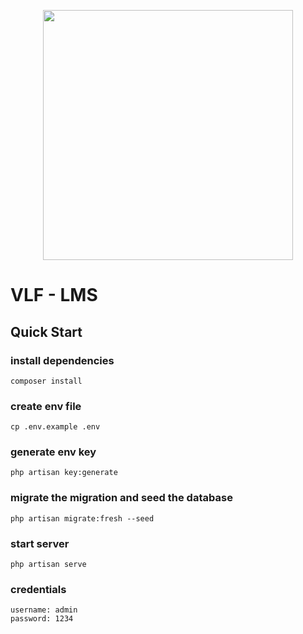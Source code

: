<p align="center"><a href="https://laravel.com" target="_blank"><img src="https://raw.githubusercontent.com/laravel/art/master/logo-lockup/5%20SVG/2%20CMYK/1%20Full%20Color/laravel-logolockup-cmyk-red.svg" width="400"></a></p>

# VLF - LMS

## Quick Start 

### install dependencies
```
composer install
```

### create env file
```
cp .env.example .env
```

### generate env key
```
php artisan key:generate
```

### migrate the migration and seed the database
```
php artisan migrate:fresh --seed
```

### start server
```
php artisan serve
```

### credentials
```
username: admin
password: 1234
```


